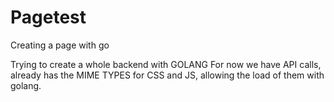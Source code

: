 # Pagetest
Creating a page with go

Trying to create a whole backend with GOLANG
For now we have API calls, already has the MIME TYPES for CSS and JS, allowing the load of them with golang.
